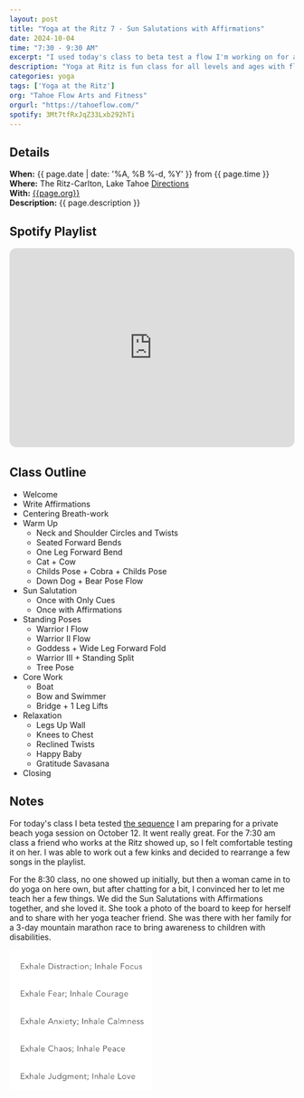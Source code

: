 ```yaml
---
layout: post
title: "Yoga at the Ritz 7 - Sun Salutations with Affirmations"
date: 2024-10-04
time: "7:30 - 9:30 AM" 
excerpt: "I used today's class to beta test a flow I'm working on for a private group yoga class next Saturday. The sequence is pretty similar to most of my classes with breath-work, warm-up, standing poses, inversions, and relaxation. However, this time I added what I call 'Sun Salutations with Affirmations'. We make a list of 10 affirmations then say them outloud with each new asana in the Sun Salutation."
description: "Yoga at Ritz is fun class for all levels and ages with flowing poses and breath-work to build stability, flexibility, and mindfulness. These classes will typically follow an arc of opening awareness, warm-up stretch, standing poses, balancing poses, inversions, grounding poses, and relaxation. The are two classes, one at 7:30 and one at 8:30. I adapt each class to the students who show up." 
categories: yoga
tags: ['Yoga at the Ritz']
org: "Tahoe Flow Arts and Fitness"
orgurl: "https://tahoeflow.com/"
spotify: 3Mt7tfRxJqZ33Lxb292hTi
---
```


## Details

**When:** {{ page.date | date: '%A, %B %-d, %Y' }} from {{ page.time }}   
**Where:** The Ritz-Carlton, Lake Tahoe [Directions](https://www.google.com/maps?rlz=1C5CHFA_enUS818US818&gs_lcrp=EgZjaHJvbWUyBggAEEUYOTIGCAEQRRhAMgYIAhBFGEAyBggDEEUYPTIGCAQQRRg90gEHMTc1ajBqNKgCALACAQ&um=1&ie=UTF-8&fb=1&gl=us&sa=X&geocode=KeeGOX1HYpmAMaC03BLJLCKB&daddr=13031+Ritz+Carlton+Highlands+Ct,+Truckee,+CA+96161)    
**With:** [{{page.org}}]({{page.orgurl}})   
**Description:** {{ page.description }}   


## Spotify Playlist

<iframe style="border-radius:12px" src="https://open.spotify.com/embed/playlist/{{ page.spotify }}?utm_source=generator" width="100%" height="352" frameBorder="0" allowfullscreen="" allow="autoplay; clipboard-write; encrypted-media; fullscreen; picture-in-picture" loading="lazy"></iframe>  

## Class Outline

- Welcome
- Write Affirmations
- Centering Breath-work
- Warm Up
	- Neck and Shoulder Circles and Twists
	- Seated Forward Bends
	- One Leg Forward Bend 
	- Cat + Cow
	- Childs Pose + Cobra + Childs Pose
	- Down Dog + Bear Pose Flow
- Sun Salutation
	- Once with Only Cues
	- Once with Affirmations
- Standing Poses   
	- Warrior I Flow
	- Warrior II Flow
	- Goddess + Wide Leg Forward Fold
	- Warrior III + Standing Split
	- Tree Pose
- Core Work   
 	- Boat
 	- Bow and Swimmer
 	- Bridge + 1 Leg Lifts
- Relaxation
	- Legs Up Wall
	- Knees to Chest
	- Reclined Twists
	- Happy Baby
	- Gratitude Savasana
- Closing	

## Notes

For today's class I beta tested [the sequence](https://www.raynaharris.com/blog/beach-yoga-birthday/) I am preparing for a private beach yoga session on October 12. It went really great. For the 7:30 am class a friend who works at the Ritz showed up, so I felt comfortable testing it on her. I was able to work out a few kinks and decided to rearrange a few songs in the playlist. 

For the 8:30 class, no one showed up initially, but then a woman came in to do yoga on here own, but after chatting for a bit, I convinced her to let me teach her a few things. We did the Sun Salutations with Affirmations together, and she loved it. She took a photo of the board to keep for herself and to share with her yoga teacher friend. She was there with her family for a 3-day mountain marathon race to bring awareness to children with disabilities. 

<img src="/images/yoga/inhaleexhale.png" alt="review" width="50%" align="center"/>

